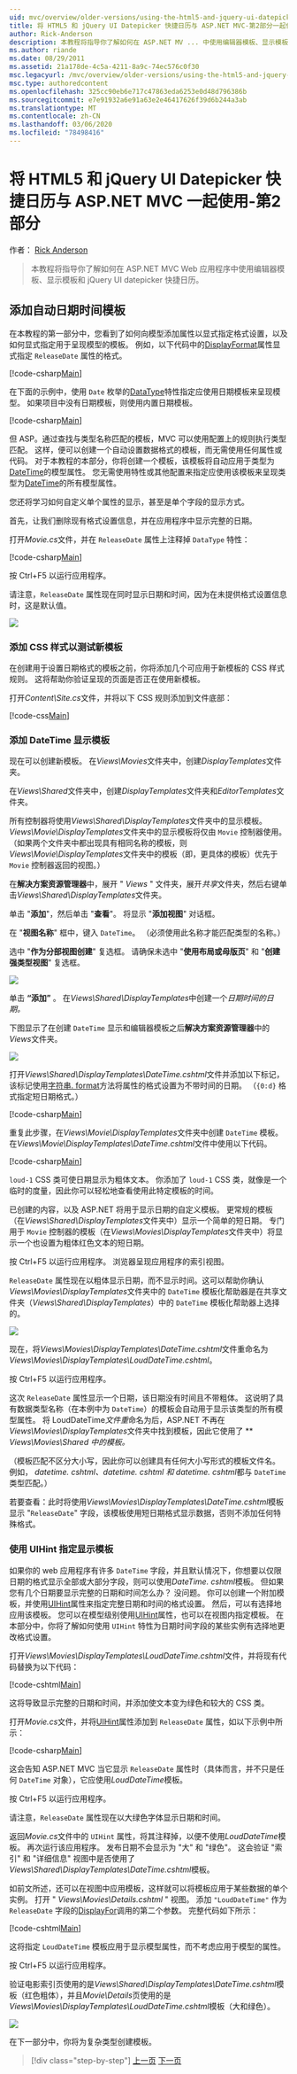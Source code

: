 ```yaml
---
uid: mvc/overview/older-versions/using-the-html5-and-jquery-ui-datepicker-popup-calendar-with-aspnet-mvc/using-the-html5-and-jquery-ui-datepicker-popup-calendar-with-aspnet-mvc-part-2
title: 将 HTML5 和 jQuery UI Datepicker 快捷日历与 ASP.NET MVC-第2部分一起使用 |Microsoft Docs
author: Rick-Anderson
description: 本教程将指导你了解如何在 ASP.NET MV ... 中使用编辑器模板、显示模板和 jQuery UI datepicker 快捷日历
ms.author: riande
ms.date: 08/29/2011
ms.assetid: 21a178de-4c5a-4211-8a9c-74ec576c0f30
msc.legacyurl: /mvc/overview/older-versions/using-the-html5-and-jquery-ui-datepicker-popup-calendar-with-aspnet-mvc/using-the-html5-and-jquery-ui-datepicker-popup-calendar-with-aspnet-mvc-part-2
msc.type: authoredcontent
ms.openlocfilehash: 325cc90eb6e717c47863eda6253e0d48d796386b
ms.sourcegitcommit: e7e91932a6e91a63e2e46417626f39d6b244a3ab
ms.translationtype: MT
ms.contentlocale: zh-CN
ms.lasthandoff: 03/06/2020
ms.locfileid: "78498416"
---
```

# <a name="using-the-html5-and-jquery-ui-datepicker-popup-calendar-with-aspnet-mvc---part-2"></a>将 HTML5 和 jQuery UI Datepicker 快捷日历与 ASP.NET MVC 一起使用-第2部分

作者： [Rick Anderson](https://twitter.com/RickAndMSFT)

> 本教程将指导你了解如何在 ASP.NET MVC Web 应用程序中使用编辑器模板、显示模板和 jQuery UI datepicker 快捷日历。

## <a name="adding-an-automatic-datetime-template"></a>添加自动日期时间模板

在本教程的第一部分中，您看到了如何向模型添加属性以显式指定格式设置，以及如何显式指定用于呈现模型的模板。 例如，以下代码中的[DisplayFormat](https://msdn.microsoft.com/library/system.componentmodel.dataannotations.displayformatattribute.aspx)属性显式指定 `ReleaseDate` 属性的格式。

[!code-csharp[Main](using-the-html5-and-jquery-ui-datepicker-popup-calendar-with-aspnet-mvc-part-2/samples/sample1.cs)]

在下面的示例中，使用 `Date` 枚举的[DataType](https://msdn.microsoft.com/library/system.componentmodel.dataannotations.datatype.aspx)特性指定应使用日期模板来呈现模型。 如果项目中没有日期模板，则使用内置日期模板。

[!code-csharp[Main](using-the-html5-and-jquery-ui-datepicker-popup-calendar-with-aspnet-mvc-part-2/samples/sample2.cs)]

但 ASP。通过查找与类型名称匹配的模板，MVC 可以使用配置上的规则执行类型匹配。 这样，便可以创建一个自动设置数据格式的模板，而无需使用任何属性或代码。 对于本教程的本部分，你将创建一个模板，该模板将自动应用于类型为[DateTime](https://msdn.microsoft.com/library/system.datetime.aspx)的模型属性。 您无需使用特性或其他配置来指定应使用该模板来呈现类型为[DateTime](https://msdn.microsoft.com/library/system.datetime.aspx)的所有模型属性。

您还将学习如何自定义单个属性的显示，甚至是单个字段的显示方式。

首先，让我们删除现有格式设置信息，并在应用程序中显示完整的日期。

打开*Movie.cs*文件，并在 `ReleaseDate` 属性上注释掉 `DataType` 特性：

[!code-csharp[Main](using-the-html5-and-jquery-ui-datepicker-popup-calendar-with-aspnet-mvc-part-2/samples/sample3.cs)]

按 Ctrl+F5 以运行应用程序。

请注意，`ReleaseDate` 属性现在同时显示日期和时间，因为在未提供格式设置信息时，这是默认值。

![](using-the-html5-and-jquery-ui-datepicker-popup-calendar-with-aspnet-mvc-part-2/_static/image1.png)

### <a name="adding-css-styles-for-testing-new-templates"></a>添加 CSS 样式以测试新模板

在创建用于设置日期格式的模板之前，你将添加几个可应用于新模板的 CSS 样式规则。 这将帮助你验证呈现的页面是否正在使用新模板。

打开*Content\Site.cs*文件，并将以下 CSS 规则添加到文件底部：

[!code-css[Main](using-the-html5-and-jquery-ui-datepicker-popup-calendar-with-aspnet-mvc-part-2/samples/sample4.css)]

### <a name="adding-datetime-display-templates"></a>添加 DateTime 显示模板

现在可以创建新模板。 在*Views\Movies*文件夹中，创建*DisplayTemplates*文件夹。

在*Views\Shared*文件夹中，创建*DisplayTemplates*文件夹和*EditorTemplates*文件夹。

所有控制器将使用*Views\Shared\DisplayTemplates*文件夹中的显示模板。 *Views\Movie\DisplayTemplates*文件夹中的显示模板将仅由 `Movie` 控制器使用。 （如果两个文件夹中都出现具有相同名称的模板，则*Views\Movie\DisplayTemplates*文件夹中的模板（即，更具体的模板）优先于 `Movie` 控制器返回的视图。）

在**解决方案资源管理器**中，展开 " *Views* " 文件夹，展开*共享*文件夹，然后右键单击*Views\Shared\DisplayTemplates*文件夹。

单击 "**添加**"，然后单击 "**查看**"。 将显示 "**添加视图**" 对话框。

在 "**视图名称**" 框中，键入 `DateTime`。 （必须使用此名称才能匹配类型的名称。）

选中 "**作为分部视图创建**" 复选框。 请确保未选中 "**使用布局或母版页**" 和 "**创建强类型视图**" 复选框。

![](using-the-html5-and-jquery-ui-datepicker-popup-calendar-with-aspnet-mvc-part-2/_static/image2.png)

单击 **“添加”** 。 在*Views\Shared\DisplayTemplates*中创建一个*日期时间的日期。*

下图显示了在创建 `DateTime` 显示和编辑器模板之后**解决方案资源管理器**中的*Views*文件夹。

![](using-the-html5-and-jquery-ui-datepicker-popup-calendar-with-aspnet-mvc-part-2/_static/image3.png)

打开*Views\Shared\DisplayTemplates\DateTime.cshtml*文件并添加以下标记，该标记使用[字符串. format](https://msdn.microsoft.com/library/system.string.format.aspx)方法将属性的格式设置为不带时间的日期。 （`{0:d}` 格式指定短日期格式。）

[!code-csharp[Main](using-the-html5-and-jquery-ui-datepicker-popup-calendar-with-aspnet-mvc-part-2/samples/sample5.cs)]

重复此步骤，在*Views\Movie\DisplayTemplates*文件夹中创建 `DateTime` 模板。 在*Views\Movie\DisplayTemplates\DateTime.cshtml*文件中使用以下代码。

[!code-csharp[Main](using-the-html5-and-jquery-ui-datepicker-popup-calendar-with-aspnet-mvc-part-2/samples/sample6.cs)]

`loud-1` CSS 类可使日期显示为粗体文本。 你添加了 `loud-1` CSS 类，就像是一个临时的度量，因此你可以轻松地查看使用此特定模板的时间。

已创建的内容，以及 ASP.NET 将用于显示日期的自定义模板。 更常规的模板（在*Views\Shared\DisplayTemplates*文件夹中）显示一个简单的短日期。 专门用于 `Movie` 控制器的模板（在*Views\Movies\DisplayTemplates*文件夹中）将显示一个也设置为粗体红色文本的短日期。

按 Ctrl+F5 以运行应用程序。 浏览器呈现应用程序的索引视图。

`ReleaseDate` 属性现在以粗体显示日期，而不显示时间。这可以帮助你确认*Views\Movies\DisplayTemplates*文件夹中的 `DateTime` 模板化帮助器是在共享文件夹（*Views\Shared\DisplayTemplates*）中的 `DateTime` 模板化帮助器上选择的。

![](using-the-html5-and-jquery-ui-datepicker-popup-calendar-with-aspnet-mvc-part-2/_static/image4.png)

现在，将*Views\Movies\DisplayTemplates\DateTime.cshtml*文件重命名为*Views\Movies\DisplayTemplates\LoudDateTime.cshtml*。

按 Ctrl+F5 以运行应用程序。

这次 `ReleaseDate` 属性显示一个日期，该日期没有时间且不带粗体。 这说明了具有数据类型名称（在本例中为 `DateTime`）的模板会自动用于显示该类型的所有模型属性。 将 LoudDateTime*文件重*命名为后，ASP.NET 不再在*Views\Movies\DisplayTemplates*文件夹中找到模板，因此它使用了 *\* *Views\Movies\Shared 中的模板。*

（模板匹配不区分大小写，因此你可以创建具有任何大小写形式的模板文件名。 例如， *datetime. cshtml、datetime.* *cshtml 和 datetime. cshtml*都与 `DateTime` 类型匹配。）

若要查看：此时将使用*Views\Movies\DisplayTemplates\DateTime.cshtml*模板显示 "`ReleaseDate`" 字段，该模板使用短日期格式显示数据，否则不添加任何特殊格式。

### <a name="using-uihint-to-specify-a-display-template"></a>使用 UIHint 指定显示模板

如果你的 web 应用程序有许多 `DateTime` 字段，并且默认情况下，你想要以仅限日期的格式显示全部或大部分字段，则可以使用*DateTime. cshtml*模板。 但如果您有几个日期要显示完整的日期和时间怎么办？ 没问题。 你可以创建一个附加模板，并使用[UIHint](https://msdn.microsoft.com/library/system.componentmodel.dataannotations.uihintattribute.uihint.aspx)属性来指定完整日期和时间的格式设置。 然后，可以有选择地应用该模板。 您可以在模型级别使用[UIHint](https://msdn.microsoft.com/library/system.componentmodel.dataannotations.uihintattribute.uihint.aspx)属性，也可以在视图内指定模板。 在本部分中，你将了解如何使用 `UIHint` 特性为日期时间字段的某些实例有选择地更改格式设置。

打开*Views\Movies\DisplayTemplates\LoudDateTime.cshtml*文件，并将现有代码替换为以下代码：

[!code-cshtml[Main](using-the-html5-and-jquery-ui-datepicker-popup-calendar-with-aspnet-mvc-part-2/samples/sample7.cshtml)]

这将导致显示完整的日期和时间，并添加使文本变为绿色和较大的 CSS 类。

打开*Movie.cs*文件，并将[UIHint](https://msdn.microsoft.com/library/system.componentmodel.dataannotations.uihintattribute.uihint.aspx)属性添加到 `ReleaseDate` 属性，如以下示例中所示：

[!code-csharp[Main](using-the-html5-and-jquery-ui-datepicker-popup-calendar-with-aspnet-mvc-part-2/samples/sample8.cs)]

这会告知 ASP.NET MVC 当它显示 `ReleaseDate` 属性时（具体而言，并不只是任何 `DateTime` 对象），它应使用*LoudDateTime*模板。

按 Ctrl+F5 以运行应用程序。

请注意，`ReleaseDate` 属性现在以大绿色字体显示日期和时间。

返回*Movie.cs*文件中的 `UIHint` 属性，将其注释掉，以便不使用*LoudDateTime*模板。 再次运行该应用程序。 发布日期不会显示为 "大" 和 "绿色"。 这会验证 "索引" 和 "详细信息" 视图中是否使用了*Views\Shared\DisplayTemplates\DateTime.cshtml*模板。

如前文所述，还可以在视图中应用模板，这样就可以将模板应用于某些数据的单个实例。 打开 " *Views\Movies\Details.cshtml* " 视图。 添加 `"LoudDateTime"` 作为 `ReleaseDate` 字段的[DisplayFor](https://msdn.microsoft.com/library/ee407420.aspx)调用的第二个参数。 完整代码如下所示：

[!code-cshtml[Main](using-the-html5-and-jquery-ui-datepicker-popup-calendar-with-aspnet-mvc-part-2/samples/sample9.cshtml)]

这将指定 `LoudDateTime` 模板应用于显示模型属性，而不考虑应用于模型的属性。

按 Ctrl+F5 以运行应用程序。

验证电影索引页使用的是*Views\Shared\DisplayTemplates\DateTime.cshtml*模板（红色粗体），并且*Movie\Details*页使用的是*Views\Movies\DisplayTemplates\LoudDateTime.cshtml*模板（大和绿色）。

![](using-the-html5-and-jquery-ui-datepicker-popup-calendar-with-aspnet-mvc-part-2/_static/image5.png)

在下一部分中，你将为复杂类型创建模板。

> [!div class="step-by-step"]
> [上一页](using-the-html5-and-jquery-ui-datepicker-popup-calendar-with-aspnet-mvc-part-1.md)
> [下一页](using-the-html5-and-jquery-ui-datepicker-popup-calendar-with-aspnet-mvc-part-3.md)
